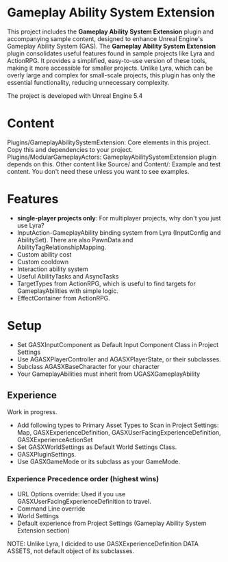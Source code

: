 # Gameplay Ability System Extension
This project includes the **Gameplay Ability System Extension** plugin and accompanying sample content, designed to enhance Unreal Engine's Gameplay Ability System (GAS).
The **Gameplay Ability System Extension** plugin consolidates useful features found in sample projects like Lyra and ActionRPG. It provides a simplified, easy-to-use version of these tools, making it more accessible for smaller projects. 
Unlike Lyra, which can be overly large and complex for small-scale projects, this plugin has only the essential functionality, reducing unnecessary complexity.

The project is developed with Unreal Engine 5.4

# Content
Plugins/GameplayAbilitySystemExtension: Core elements in this project. Copy this and dependencies to your project.
Plugins/ModularGameplayActors: GameplayAbilitySystemExtension plugin depends on this.
Other content like Source/ and Content/: Example and test content. You don't need these unless you want to see examples.

# Features
- **single-player projects only**: For multiplayer projects, why don't you just use Lyra?
- InputAction-GameplayAbility binding system from Lyra (InputConfig and AbilitySet). There are also PawnData and AbilityTagRelationshipMapping.
- Custom ability cost
- Custom cooldown
- Interaction ability system
- Useful AbilityTasks and AsyncTasks
- TargetTypes from ActionRPG, which is useful to find targets for GameplayAbilities with simple logic.
- EffectContainer from ActionRPG.

# Setup
- Set GASXInputComponent as Default Input Component Class in Project Settings 
- Use AGASXPlayerController and AGASXPlayerState, or their subclasses.
- Subclass AGASXBaseCharacter for your character
- Your GameplayAbilities must inherit from UGASXGameplayAbility

## Experience
Work in progress.
- Add following types to Primary Asset Types to Scan in Project Settings: Map, GASXExperienceDefinition, GASXUserFacingExperienceDefinition, GASXExperienceActionSet
- Set GASXWorldSettings as Default World Settings Class.
- GASXPluginSettings.
- Use GASXGameMode or its subclass as your GameMode. 

### Experience Precedence order (highest wins)
- URL Options override: Used if you use GASXUserFacingExperienceDefinition to travel.
- Command Line override
- World Settings
- Default experience from Project Settings (Gameplay Ability System Extension section)

NOTE: Unlike Lyra, I dicided to use GASXExperienceDefinition DATA ASSETS, not default object of its subclasses.
